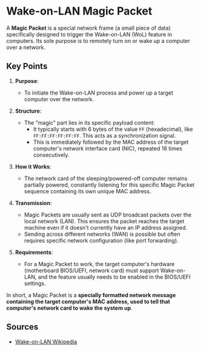 # Wake-on-LAN Magic Packet

A **Magic Packet** is a special network frame (a small piece of data) specifically designed to trigger the Wake-on-LAN (WoL) feature in computers. Its sole purpose is to remotely turn on or wake up a computer over a network.

## Key Points

1. **Purpose**:
   - To initiate the Wake-on-LAN process and power up a target computer over the network.

2. **Structure**:
   - The "magic" part lies in its specific payload content:
     - It typically starts with 6 bytes of the value `FF` (hexadecimal), like `FF:FF:FF:FF:FF:FF`. This acts as a synchronization signal.
     - This is immediately followed by the MAC address of the target computer's network interface card (NIC), repeated 16 times consecutively.

3. **How it Works**:
   - The network card of the sleeping/powered-off computer remains partially powered, constantly listening for this specific Magic Packet sequence containing its own unique MAC address.

4. **Transmission**:
   - Magic Packets are usually sent as UDP broadcast packets over the local network (LAN). This ensures the packet reaches the target machine even if it doesn't currently have an IP address assigned.
   - Sending across different networks (WAN) is possible but often requires specific network configuration (like port forwarding).

5. **Requirements**:
   - For a Magic Packet to work, the target computer's hardware (motherboard BIOS/UEFI, network card) must support Wake-on-LAN, and the feature usually needs to be enabled in the BIOS/UEFI settings.

In short, a Magic Packet is a **specially formatted network message containing the target computer's MAC address, used to tell that computer's network card to wake the system up**.

## Sources
- [Wake-on-LAN Wikipedia](https://en.wikipedia.org/wiki/Wake-on-LAN)
